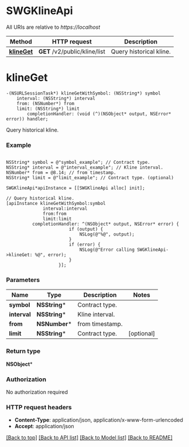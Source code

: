# SWGKlineApi

All URIs are relative to *https://localhost*

Method | HTTP request | Description
------------- | ------------- | -------------
[**klineGet**](SWGKlineApi.md#klineget) | **GET** /v2/public/kline/list | Query historical kline.


# **klineGet**
```objc
-(NSURLSessionTask*) klineGetWithSymbol: (NSString*) symbol
    interval: (NSString*) interval
    from: (NSNumber*) from
    limit: (NSString*) limit
        completionHandler: (void (^)(NSObject* output, NSError* error)) handler;
```

Query historical kline.

### Example 
```objc

NSString* symbol = @"symbol_example"; // Contract type.
NSString* interval = @"interval_example"; // Kline interval.
NSNumber* from = @8.14; // from timestamp.
NSString* limit = @"limit_example"; // Contract type. (optional)

SWGKlineApi*apiInstance = [[SWGKlineApi alloc] init];

// Query historical kline.
[apiInstance klineGetWithSymbol:symbol
              interval:interval
              from:from
              limit:limit
          completionHandler: ^(NSObject* output, NSError* error) {
                        if (output) {
                            NSLog(@"%@", output);
                        }
                        if (error) {
                            NSLog(@"Error calling SWGKlineApi->klineGet: %@", error);
                        }
                    }];
```

### Parameters

Name | Type | Description  | Notes
------------- | ------------- | ------------- | -------------
 **symbol** | **NSString***| Contract type. | 
 **interval** | **NSString***| Kline interval. | 
 **from** | **NSNumber***| from timestamp. | 
 **limit** | **NSString***| Contract type. | [optional] 

### Return type

**NSObject***

### Authorization

No authorization required

### HTTP request headers

 - **Content-Type**: application/json, application/x-www-form-urlencoded
 - **Accept**: application/json

[[Back to top]](#) [[Back to API list]](../README.md#documentation-for-api-endpoints) [[Back to Model list]](../README.md#documentation-for-models) [[Back to README]](../README.md)

